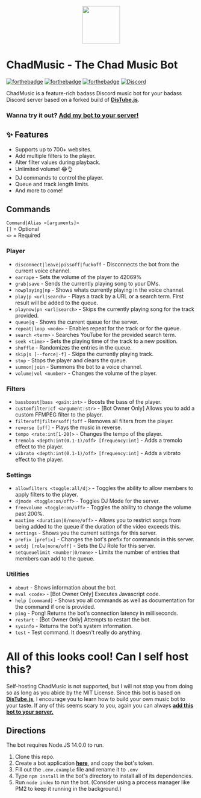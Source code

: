 <p align="center">
    <img align="center" width="100" height="100" src="https://images-ext-2.discordapp.net/external/E9HLR2Sflz6AA8Pv2Q4TtSD-lDUrN2ZNu3VN5jlXscs/https/media.discordapp.net/attachments/375453081631981568/808626634210410506/deejaytreefiddy.png">
</p>

# ChadMusic - The Chad Music Bot


[![forthebadge](https://forthebadge.com/images/badges/0-percent-optimized.svg)](https://forthebadge.com)
[![forthebadge](https://forthebadge.com/images/badges/fuck-it-ship-it.svg)](https://forthebadge.com)
[![forthebadge](https://forthebadge.com/images/badges/mom-made-pizza-rolls.svg)](https://forthebadge.com)
[![Discord](https://img.shields.io/discord/449606846697963531.svg?label=&logo=discord&logoColor=ffffff&color=7389D8&labelColor=6A7EC2)](https://discord.gg/qQuJ9YQ)

ChadMusic is a feature-rich badass Discord music bot for your badass Discord server based on a forked build of **[DisTube.js](https://distube.js.org)**.

### Wanna try it out? **[Add my bot to your server!](https://discord.com/api/oauth2/authorize?client_id=375450533114413056&permissions=1005972566&scope=applications.commands%20bot)**

## ✨ Features
* Supports up to 700+ websites.
* Add multiple filters to the player.
* Alter filter values during playback.
* Unlimited volume! 😂👌
* DJ commands to control the player.
* Queue and track length limits.
* And more to come!

## Commands
`Command|Alias <[arguments]>`  
`[]` = Optional  
`<>` = Required  

### Player
* `disconnect|leave|pissoff|fuckoff` - Disconnects the bot from the current voice channel.
* `earrape` - Sets the volume of the player to 42069%
* `grab|save` - Sends the currently playing song to your DMs.
* `nowplaying|np` - Shows whats currently playing in the voice channel.
* `play|p <url|search>` - Plays a track by a URL or a search term. First result will be added to the queue.
* `playnow|pn <url|search>` - Skips the currently playing song for the track provided.
* `queue|q` - Shows the current queue for the server.
* `repeat|loop <mode>` - Enables repeat for the track or for the queue.
* `search <term>` - Searches YouTube for the provided search term.
* `seek <time>` - Sets the playing time of the track to a new position.
* `shuffle` - Randomizes the entries in the queue.
* `skip|s [--force|-f]` - Skips the currently playing track.
* `stop` - Stops the player and clears the queue.
* `summon|join` - Summons the bot to a voice channel.
* `volume|vol <number>` - Changes the volume of the player.

### Filters
* `bassboost|bass <gain:int>` - Boosts the bass of the player.
* `customfilter|cf <argument:str>` - [Bot Owner Only] Allows you to add a custom FFMPEG filter to the player.
* `filteroff|filtersoff|foff` - Removes all filters from the player.
* `reverse [off]` - Plays the music in reverse.
* `tempo <rate:int[1-20]>` - Changes the tempo of the player.
* `tremolo <depth:int(0.1-1)/off> [frequency:int]` - Adds a tremolo effect to the player.
* `vibrato <depth:int(0.1-1)/off> [frequency:int]` - Adds a vibrato effect to the player.

### Settings
* `allowfilters <toggle:all/dj>` - Toggles the ability to allow members to apply filters to the player.
* `djmode <toggle:on/off>` - Toggles DJ Mode for the server.
* `freevolume <toggle:on/off>` - Toggles the ability to change the volume past 200%.
* `maxtime <duration|0/none/off>` - Allows you to restrict songs from being added to the queue if the duration of the video exceeds this.
* `settings` - Shows you the current settings for this server.
* `prefix [prefix]` - Changes the bot's prefix for commands in this server.
* `setdj [role|none/off]` - Sets the DJ Role for this server.
* `setqueuelimit <number|0/none>` - Limits the number of entries that members can add to the queue.

### Utilities
* `about` - Shows information about the bot.
* `eval <code>` - [Bot Owner Only] Executes Javascript code.
* `help [command]` - Shows you all commands as well as documentation for the command if one is provided.
* `ping` - Pong! Returns the bot's connection latency in milliseconds.
* `restart` - [Bot Owner Only] Attempts to restart the bot.
* `sysinfo` - Returns the bot's system information.
* `test` - Test command. It doesn't really do anything.


# All of this looks cool! Can I self host this?
Self-hosting ChadMusic is not supported, but I will not stop you from doing so as long as you abide by the MIT License. Since this bot is based on **[DisTube.js](https://distube.js.org)**, I encourage you to learn how to build your own music bot to your taste. If any of this seems scary to you, again you can always **[add this bot to your server.](https://discord.com/api/oauth2/authorize?client_id=375450533114413056&permissions=1005972566&scope=applications.commands%20bot)**

## Directions
The bot requires Node.JS 14.0.0 to run.
1. Clone this repo.
2. Create a bot application **[here](https://discord.com/developers)**, and copy the bot's token.
3. Fill out the `.env.example` file and rename it to `.env`
4. Type `npm install` in the bot's directory to install all of its dependencies.
5. Run `node index` to run the bot. (Consider using a process manager like PM2 to keep it running in the background.)

